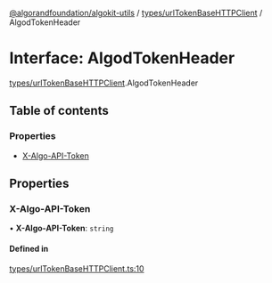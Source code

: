 [@algorandfoundation/algokit-utils](../README.md) / [types/urlTokenBaseHTTPClient](../modules/types_urlTokenBaseHTTPClient.md) / AlgodTokenHeader

# Interface: AlgodTokenHeader

[types/urlTokenBaseHTTPClient](../modules/types_urlTokenBaseHTTPClient.md).AlgodTokenHeader

## Table of contents

### Properties

- [X-Algo-API-Token](types_urlTokenBaseHTTPClient.AlgodTokenHeader.md#x-algo-api-token)

## Properties

### X-Algo-API-Token

• **X-Algo-API-Token**: `string`

#### Defined in

[types/urlTokenBaseHTTPClient.ts:10](https://github.com/algorandfoundation/algokit-utils-ts/blob/main/src/types/urlTokenBaseHTTPClient.ts#L10)
